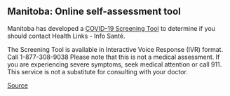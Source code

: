 ## Manitoba: Online self-assessment tool

Manitoba has developed a [COVID-19 Screening Tool](https://sharedhealthmb.ca/covid19/screening-tool/) to determine if you should contact Health Links - Info Santé.

The Screening Tool is available in Interactive Voice Response (IVR) format.
Call 1-877-308-9038
Please note that this is not a medical assessment. If you are experiencing severe symptoms, seek medical attention or call 911. This service is not a substitute for consulting with your doctor.

[Source](https://manitoba.ca/covid19/index.html)

